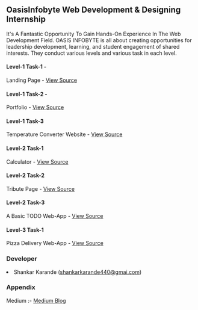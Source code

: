 ## OasisInfobyte Web Development & Designing Internship
It's A Fantastic Opportunity To Gain Hands-On Experience In The Web Development Field. OASIS INFOBYTE is all about creating opportunities for leadership development, learning, and student engagement of shared interests. They conduct various levels and various task in each level.

#### Level-1 Task-1 - 
Landing Page - <a href="https://github.com/shankarkarande/OIBSIP/tree/main/Level-1/Task-1%20Landing%20Page" rel="nofollow">View Source</a>
#### Level-1 Task-2 - 
Portfolio - <a href="https://github.com/shankarkarande/OIBSIP/tree/main/Level-1/Task-2%20Personal%20Portfolio%20Website" rel="nofollow">View Source</a>
#### Level-1 Task-3 
Temperature Converter Website - <a href="https://github.com/shankarkarande/OIBSIP/tree/main/Level-1/Task-3%20Temperature%20Converter" rel="nofollow">View Source</a>
#### Level-2 Task-1 
Calculator - <a href="https://github.com/shankarkarande/OIBSIP/tree/main/Level-2/Task-1%20Calculator" rel="nofollow">View Source</a>
#### Level-2 Task-2 
Tribute Page - <a href="https://github.com/shankarkarande/OIBSIP/tree/main/Level-2/Task-2%20Tribute%20Page" rel="nofollow">View Source</a>
#### Level-2 Task-3 
A Basic TODO Web-App - <a href="https://github.com/shankarkarande/OIBSIP/tree/main/Level-2/Task-3%20To-Do%20App" rel="nofollow">View Source</a>
#### Level-3 Task-1 
Pizza Delivery Web-App - <a href="https://github.com/shankarkarande/OIBSIP/tree/main/Level-3/Pizza%20Delivery%20Application" rel="nofollow">View Source</a>

### Developer
<li>Shankar Karande (<a href="mailto:shankarkarande440@gmail.com">shankarkarande440@gmai.com</a>)</li>

### Appendix
<p dir="auto">Medium :-
<a href="https://medium.com/@shankarkarande440/oasisinfobyte-internship-experience-c082abb8fde8" rel="nofollow">Medium Blog</a></p>



